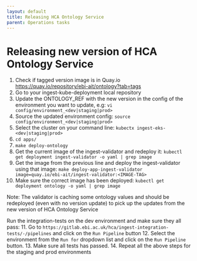 ```yaml
---
layout: default
title: Releasing HCA Ontology Service
parent: Operations tasks
---
```


# Releasing new version of HCA Ontology Service
1. Check if tagged version image is in Quay.io https://quay.io/repository/ebi-ait/ontology?tab=tags
2. Go to your ingest-kube-deployment local repository
3. Update the ONTOLOGY_REF with the new version in the config of the environment you want to update, e.g: `vi config/environment_<dev|staging|prod>`
4. Source the updated environment config: `source config/environment_<dev|staging|prod>`
5. Select the cluster on your command line: `kubectx ingest-eks-<dev|staging|prod>`
6. `cd apps/`
7. `make deploy-ontology`
8. Get the current image of the ingest-validator and redeploy it: `kubectl get deployment ingest-validator -o yaml | grep image`
9. Get the image from the previous line and deploy the ingest-validator using that image: `make deploy-app-ingest-validator image=quay.io/ebi-ait/ingest-validator:<IMAGE-TAG>`
10. Make sure the correct image has been deployed: `kubectl get deployment ontology -o yaml | grep image`

Note: The validator is caching some ontology values and should be redeployed (even with no version update) to pick up the updates from the new version of HCA Ontology Service

Run the integration-tests on the dev environment and make sure they all pass:
11. Go to `https://gitlab.ebi.ac.uk/hca/ingest-integration-tests/-/pipelines` and click on the `Run Pipeline` button
12. Select the environment from the `Run for` dropdown list and click on the `Run Pipeline` button.
13. Make sure all tests has passed.
14. Repeat all the above steps for the staging and prod environments

